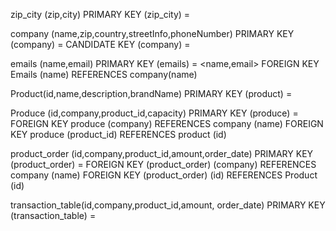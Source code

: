 zip_city (zip,city)
PRIMARY KEY (zip_city) = <zip>

company (name,zip,country,streetInfo,phoneNumber)
PRIMARY KEY (company) = <name>
CANDIDATE KEY (company) = <phoneNumber>

emails (name,email)
PRIMARY KEY (emails) = <name,email>
FOREIGN KEY Emails (name) REFERENCES company(name)

Product(id,name,description,brandName)
PRIMARY KEY (product) = <id>

Produce (id,company,product_id,capacity)
PRIMARY KEY (produce) = <id>
FOREIGN KEY produce (company) REFERENCES company (name)
FOREIGN KEY produce (product_id) REFERENCES product (id)

product_order (id,company,product_id,amount,order_date)
PRIMARY KEY (product_order) = <id>
FOREIGN KEY (product_order) (company) REFERENCES company (name)
FOREIGN KEY (product_order) (id) REFERENCES Product (id)

transaction_table(id,company,product_id,amount, order_date)
PRIMARY KEY (transaction_table) = <id>
